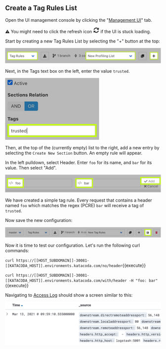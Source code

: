 ## Create a Tag Rules List

Open the UI management console by clicking the "[Management UI](https://[[HOST_SUBDOMAIN]]-30080-[[KATACODA_HOST]].environments.katacoda.com)" tab.

⚠️ You might need to click the refresh icon <img src="./assets/refresh.jpg" height="20"> if the UI is stuck loading.

Start by creating a new Tag Rules List by selecting the "+" button at the top:

![New Tag Rule](./assets/tag-rules-add.jpg)

Next, in the Tags text box on the left, enter the value `trusted`.

<img src="./assets/new-tag-trusted.jpg" height="200">

Then, at the top of the (currently empty) list to the right, add a new entry by selecting the `Create New Section` button. An empty rule will appear.

In the left pulldown, select Header. Enter `foo` for its name, and `bar` for its value. Then select "Add".

![New Tag: Add](./assets/foo-bar-add.jpg)

We have created a simple tag rule. Every request that contains a header named `foo` which matches the regex (PCRE) `bar` will receive a tag of `trusted`. 

Now save the new configuration:

![New Tag: Save](./assets/save-tag-rule.jpg)

Now it is time to test our configuration. Let's run the following curl commands:

`curl https://[[HOST_SUBDOMAIN]]-30081-[[KATACODA_HOST]].environments.katacoda.com/no/header`{{execute}}

`curl https://[[HOST_SUBDOMAIN]]-30081-[[KATACODA_HOST]].environments.katacoda.com/with/header -H "foo: bar"`{{execute}}

Navigating to [Access Log](https://[[HOST_SUBDOMAIN]]-5601-[[KATACODA_HOST]].environments.katacoda.com/app/discover) should show a screen similar to this:

![Access Logs](./assets/access-logs.jpg)